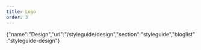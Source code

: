 ```yaml
---
title: Logo
order: 3
---
```

{"name":"Design","url":"/styleguide/design","section":"styleguide","bloglist":"styleguide-design"}